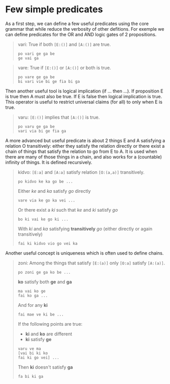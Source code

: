 # Few simple predicates


As a first step, we can define a few useful predicates using the core grammar
that while reduce the verbosity of other defitions. For exemple we can define
predicates for the OR and AND logic gates of 2 propositions.

> vari: True if both `[E:()]` and `[A:()]` are true.
> 
> ```
> po vari ge ga be
> ge vai ga
> ```

> vare: True if `[E:()]` or `[A:()]` or both is true.
> 
> ```
> po vare ge ga be
> bi vari vie bi ge fia bi ga
> ```

Then another useful tool is logical implication (if ... then ...). If
proposition E is true then A must also be true. If E is false then logical
implication is true. This operator is useful to restrict universal claims (for
all) to only when E is true.

> varu: `[E:()]` implies that `[A:()]` is true.
> 
> ```
> po varu ge ga be
> vari via bi ge fia ga
> ```

A more advanced but useful predicate is about 2 things E and A satisfying a
relation O transitively: either they satisfy the relation directly or there
exist a chain of things that satisfy the relation to go from E to A. It is used
when there are many of those things in a chain, and also works for a (countable)
infinity of things. It is defined recursively.

> kidvo: `[E:a]` and `[A:a]` satisfy relation `[O:(a,a)]` transitively.
> 
> ```
> po kidvo ke ka go be ...
> ```
> 
> Either _ke_ and _ka_ satisfy _go_ directly
> 
> ```
> vare via ke go ka vei ...
> ```
> 
> Or there exist a _ki_ such that _ke_ and _ki_ satisfy _go_
> 
> ```
> bo ki vai ke go ki ...
> ```
> 
> With _ki_ and _ka_ satisfying __transitively__ _go_ (either directly or again
> transitively)
> 
> ```
> fai ki kidvo vio go vei ka
> ```

Another useful concept is uniqueness which is often used to define chains.

> zoni: Among the things that satisfy `[E:(a)]` only `[O:a]` satisfy `[A:(a)]`.
>
> ```
> po zoni ge ga ko be ...
> ```
>
> __ko__ satisfy both __ge__ and __ga__
>
> ```
> ma vai ko ge
> fai ko ga ...
> ```
> 
> And for any __ki__
>
> ```
> fai mae ve ki be ...
> ```
>
> If the following points are true:
> - __ki__ and __ko__ are different
> - __ki__ satisfy __ge__
>
> ```
> varu ve ma
> [vai bi ki ko
> fai ki go vei] ...
> ```
>
> Then __ki__ doesn't satisfy __ga__
>
> ```
> fa bi ki ga
> ```